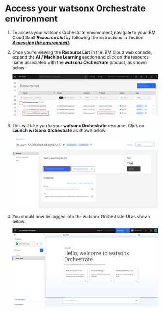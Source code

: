 # Access your watsonx Orchestrate environment

1. To access your watsonx Orchestrate environment, navigate to your IBM Cloud SaaS ***Resource List*** by following the instructions in Section ***[Accessing the environment](../techzone/orchestrate.md#accessing-the-environment)***.

2. Once you’re viewing the **Resource List** in the IBM Cloud web console, expand the **AI / Machine Learning** section and click on the resource name associated with the ***watsonx Orchestrate*** product, as shown below:
   
    ![](_attachments/wxo1.png)

3. This will take you to your **watsonx Orchestrate** resource. Click on **Launch watsonx Orchestrate** as shown below:
   
    ![](_attachments/wxo2.png)

4. You should now be logged into the watsonx Orchestrate UI as shown below:
   
    ![](_attachments/wxo3.png)